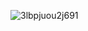 ![3lbpjuou2j691](https://user-images.githubusercontent.com/107903680/174711534-17b45379-6ccb-4145-8ac0-3aa2ad15e443.jpg)
